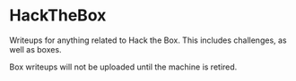 # HackTheBox
Writeups for anything related to Hack the Box. This includes challenges, as well as boxes.

Box writeups will not be uploaded until the machine is retired.
